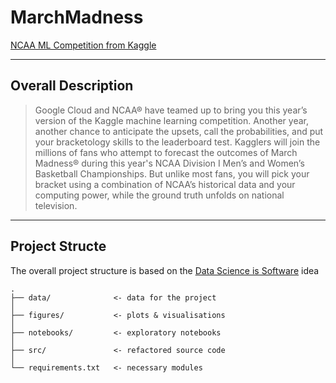 # MarchMadness
[NCAA ML Competition from Kaggle](https://www.kaggle.com/c/mens-machine-learning-competition-2018)
***
## Overall Description
>Google Cloud and NCAA® have teamed up to bring you this year’s version of the Kaggle machine learning competition. Another year, another chance to anticipate the upsets, call the probabilities, and put your bracketology skills to the leaderboard test. Kagglers will join the millions of fans who attempt to forecast the outcomes of March Madness® during this year's NCAA Division I Men’s and Women’s Basketball Championships. But unlike most fans, you will pick your bracket using a combination of NCAA’s historical data and your computing power, while the ground truth unfolds on national television.
***
## Project Structe
The overall project structure is based on the [Data Science is Software](https://github.com/drivendata/data-science-is-software) idea
```
.
├── data/              <- data for the project
│
├── figures/           <- plots & visualisations
│
├── notebooks/         <- exploratory notebooks
│
├── src/               <- refactored source code
│
└── requirements.txt   <- necessary modules
```
